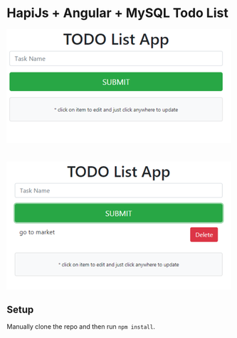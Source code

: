 # HapiJs + Angular + MySQL Todo List

![Angular Todo](../screenshots/angular-todo.PNG)
#
![Angular Todo](../screenshots/angular-todo2.PNG)


## Setup

Manually clone the repo and then run `npm install`.